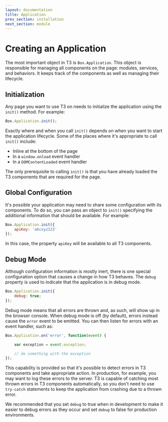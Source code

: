 ```yaml
---
layout: documentation
title: Application
prev_section: installation
next_section: module
---
```


# Creating an Application

The most important object in T3 is `Box.Application`. This object is responsible for managing all components on the page: modules, services, and behaviors. It keeps track of the components as well as managing their lifecycle.

## Initialization

Any page you want to use T3 on needs to initialize the application using the `init()` method. For example:

```js
Box.Application.init();
```

Exactly where and when you call `init()` depends on when you want to start the application lifecycle. Some of the places where it's appropriate to call `init()` include:

* Inline at the bottom of the page
* In a `window.onload` event handler
* In a `DOMContentLoaded` event handler

The only prerequisite to calling `init()` is that you have already loaded the T3 components that are required for the page.

## Global Configuration

It's possible your application may need to share some configuration with its components. To do so, you can pass an object to `init()` specifying the additional information that should be available. For example:

```js
Box.Application.init({
    apiKey: 'abcxyz123'
});
```

In this case, the property `apiKey` will be available to all T3 components.

## Debug Mode

Although configuration information is mostly inert, there is one special configuration option that causes a change in how T3 behaves. The `debug` property is used to indicate that the application is in debug mode.

```js
Box.Application.init({
    debug: true;
});
```

Debug mode means that all errors are thrown and, as such, will show up in the browser console. When debug mode is off (by default), errors instead cause the `error` event to be emitted. You can then listen for errors with an event handler, such as:

```js
Box.Application.on('error', function(event) {

    var exception = event.exception;

    // do something with the exception
});
```

This capability is provided so that it's possible to detect errors in T3 components and take appropriate action. In production, for example, you may want to log these errors to the server. T3 is capable of catching most thrown errors in T3 components automatically, so you don't need to use `try-catch` statements to keep the application from crashing due to a thrown error.

We recommended that you set `debug` to true when in development to make it easier to debug errors as they occur and set `debug` to false for production environments.

